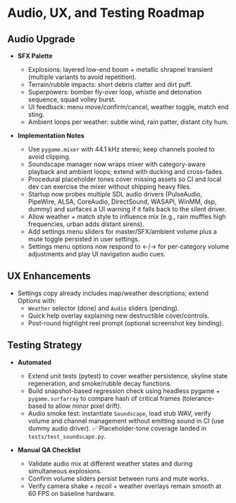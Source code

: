 # Audio, UX, and Testing Roadmap

## Audio Upgrade

- **SFX Palette**
  - Explosions: layered low-end boom + metallic shrapnel transient (multiple variants to avoid repetition).
  - Terrain/rubble impacts: short debris clatter and dirt puff.
  - Superpowers: bomber fly-over loop, whistle and detonation sequence, squad volley burst.
  - UI feedback: menu move/confirm/cancel, weather toggle, match end sting.
  - Ambient loops per weather: subtle wind, rain patter, distant city hum.

- **Implementation Notes**
  - Use `pygame.mixer` with 44.1 kHz stereo; keep channels pooled to avoid clipping.
  - Soundscape manager now wraps mixer with category-aware playback and ambient loops; extend with ducking and cross-fades.
  - Procedural placeholder tones cover missing assets so CI and local dev can exercise the mixer without shipping heavy files.
  - Startup now probes multiple SDL audio drivers (PulseAudio, PipeWire, ALSA, CoreAudio, DirectSound, WASAPI, WinMM, dsp, dummy) and surfaces a UI warning if it falls back to the silent driver.
  - Allow weather + match style to influence mix (e.g., rain muffles high frequencies, urban adds distant sirens).
  - Add settings menu sliders for master/SFX/ambient volume plus a mute toggle persisted in user settings.
  - Settings menu options now respond to ←/→ for per-category volume adjustments and play UI navigation audio cues.

## UX Enhancements

- Settings copy already includes map/weather descriptions; extend Options with:
  - `Weather` selector (done) and `Audio` sliders (pending).
  - Quick help overlay explaining new destructible cover/controls.
  - Post-round highlight reel prompt (optional screenshot key binding).

## Testing Strategy

- **Automated**
  - Extend unit tests (pytest) to cover weather persistence, skyline state regeneration, and smoke/rubble decay functions.
  - Build snapshot-based regression check using headless pygame + `pygame.surfarray` to compare hash of critical frames (tolerance-based to allow minor pixel drift).
  - Audio smoke test: instantiate `Soundscape`, load stub WAV, verify volume and channel management without emitting sound in CI (use dummy audio driver). ✅ Placeholder-tone coverage landed in `tests/test_soundscape.py`.

- **Manual QA Checklist**
  - Validate audio mix at different weather states and during simultaneous explosions.
  - Confirm volume sliders persist between runs and mute works.
  - Verify camera shake + recoil + weather overlays remain smooth at 60 FPS on baseline hardware.
